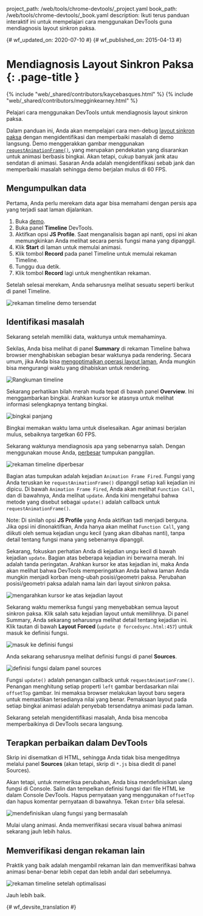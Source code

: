 project_path: /web/tools/chrome-devtools/_project.yaml
book_path: /web/tools/chrome-devtools/_book.yaml
description: Ikuti terus panduan interaktif ini untuk mempelajari cara menggunakan DevTools guna mendiagnosis layout sinkron paksa.

{# wf_updated_on: 2020-07-10 #}
{# wf_published_on: 2015-04-13 #}

# Mendiagnosis Layout Sinkron Paksa {: .page-title }

{% include "web/_shared/contributors/kaycebasques.html" %}
{% include "web/_shared/contributors/megginkearney.html" %}

Pelajari cara menggunakan DevTools untuk mendiagnosis layout 
sinkron paksa.

Dalam panduan ini, Anda akan mempelajari cara men-debug [layout sinkron paksa][fsl] dengan 
mengidentifikasi dan memperbaiki masalah di demo langsung.  Demo menggerakkan gambar 
menggunakan [`requestAnimationFrame()`][raf], yang merupakan pendekatan yang disarankan untuk 
animasi berbasis bingkai. Akan tetapi, cukup banyak jank atau sendatan di 
animasi. Sasaran Anda adalah mengidentifikasi sebab jank dan memperbaiki masalah sehingga 
demo berjalan mulus di 60 FPS. 

[fsl]: /web/fundamentals/performance/rendering/avoid-large-complex-layouts-and-layout-thrashing#avoid-forced-synchronous-layouts

[raf]: /web/fundamentals/performance/rendering/optimize-javascript-execution#use-requestanimationframe-for-visual-changes


## Mengumpulkan data

Pertama, Anda perlu merekam data agar bisa memahami dengan persis apa yang terjadi
saat laman dijalankan. 

1. Buka [demo](https://googlesamples.github.io/web-fundamentals/tools/chrome-devtools/rendering-tools/forcedsync.html).
2. Buka panel **Timeline** DevTools.
3. Aktifkan opsi **JS Profile**. Saat menganalisis bagan api nanti, opsi
   ini akan memungkinkan Anda melihat secara persis fungsi mana yang dipanggil.
4. Klik **Start** di laman untuk memulai animasi.
5. Klik tombol **Record** pada panel Timeline untuk memulai rekaman
   Timeline.
1. Tunggu dua detik.
1. Klik tombol **Record** lagi untuk menghentikan rekaman. 

Setelah selesai merekam, Anda seharusnya melihat sesuatu seperti berikut
di panel Timeline. 

![rekaman timeline demo tersendat](imgs/demo-recording.png)

## Identifikasi masalah

Sekarang setelah memiliki data, waktunya untuk memahaminya. 

Sekilas, Anda bisa melihat di panel **Summary** di rekaman Timeline 
bahwa browser menghabiskan sebagian besar waktunya pada rendering. Secara umum, jika Anda
bisa [mengoptimalkan operasi layout laman][layout], Anda mungkin bisa mengurangi
waktu yang dihabiskan untuk rendering. 

![Rangkuman timeline](imgs/summary.png)

Sekarang perhatikan bilah merah muda tepat di bawah panel **Overview**.
Ini menggambarkan bingkai. Arahkan kursor ke atasnya untuk melihat informasi selengkapnya tentang
bingkai.

![bingkai panjang](imgs/long-frame.png)

Bingkai memakan waktu lama untuk diselesaikan. Agar animasi berjalan mulus, sebaiknya targetkan
60 FPS. 

Sekarang waktunya mendiagnosis apa yang sebenarnya salah. Dengan menggunakan mouse Anda, 
[perbesar][zoom] tumpukan panggilan. 

![rekaman timeline diperbesar](imgs/zoom.png)

Bagian atas tumpukan adalah kejadian `Animation Frame Fired`. Fungsi yang Anda
teruskan ke `requestAnimationFrame()` dipanggil setiap kali kejadian ini dipicu.
Di bawah `Animation Frame Fired`, Anda akan melihat `Function Call`, dan di bawahnya, Anda 
melihat `update`. Anda kini mengetahui bahwa metode yang disebut sebagai `update()` adalah callback untuk
`requestAnimationFrame()`. 

Note: Di sinilah opsi **JS Profile** yang Anda aktifkan tadi menjadi 
berguna. Jika opsi ini dinonaktifkan, Anda hanya akan melihat `Function Call`, yang diikuti
oleh semua kejadian ungu kecil (yang akan dibahas nanti), tanpa detail tentang
fungsi mana yang sebenarnya dipanggil.

Sekarang, fokuskan perhatian Anda di kejadian ungu kecil di bawah kejadian `update`.
 Bagian atas beberapa kejadian ini berwarna merah. Ini adalah tanda peringatan.
Arahkan kursor ke atas kejadian ini, maka Anda akan melihat bahwa DevTools memperingatkan Anda bahwa 
laman Anda mungkin menjadi korban meng-ubah posisi/geometri paksa. Perubahan posisi/geometri paksa adalah nama lain dari 
layout sinkron paksa. 

![mengarahkan kursor ke atas kejadian layout](imgs/layout-hover.png)

Sekarang waktu memeriksa fungsi yang menyebabkan semua 
layout sinkron paksa. Klik salah satu kejadian layout untuk memilihnya.
Di panel Summary, Anda sekarang seharusnya melihat detail tentang kejadian ini. Klik tautan
di bawah **Layout Forced** (`update @ forcedsync.html:457`) untuk masuk ke
definisi fungsi.

![masuk ke definisi fungsi](imgs/jump.png)

Anda sekarang seharusnya melihat definisi fungsi di panel **Sources**. 

![definisi fungsi dalam panel sources](imgs/definition.png)

Fungsi `update()` adalah penangan callback untuk 
`requestAnimationFrame()`. Penangan menghitung setiap properti `left` gambar
berdasarkan nilai `offsetTop` gambar. Ini memaksa browser melakukan
layout baru segera untuk memastikan tersedianya nilai yang benar.
Pemaksaan layout pada setiap bingkai animasi adalah penyebab tersendatnya
animasi pada laman. 

Sekarang setelah mengidentifikasi masalah, Anda bisa mencoba memperbaikinya
di DevTools secara langsung.

[layout]: /web/tools/chrome-devtools/profile/rendering-tools/analyze-runtime#layout
[zoom]: /web/tools/chrome-devtools/profile/evaluate-performance/timeline-tool#zoom

## Terapkan perbaikan dalam DevTools

Skrip ini disematkan di HTML, sehingga Anda tidak bisa mengeditnya melalui panel **Sources**
(akan tetapi, skrip di `*.js` bisa diedit di panel Sources). 

Akan tetapi, untuk memeriksa perubahan, Anda bisa mendefinisikan ulang fungsi di Console.
Salin dan tempelkan definisi fungsi dari file HTML ke dalam Console
DevTools. Hapus pernyataan yang menggunakan `offsetTop` dan hapus komentar pernyataan 
di bawahnya. Tekan `Enter` bila selesai. 

![mendefinisikan ulang fungsi yang bermasalah](imgs/redefinition.png)

Mulai ulang animasi. Anda memverifikasi secara visual bahwa animasi sekarang jauh lebih halus. 

## Memverifikasi dengan rekaman lain

Praktik yang baik adalah mengambil rekaman lain dan memverifikasi bahwa 
animasi benar-benar lebih cepat dan lebih andal dari sebelumnya. 

![rekaman timeline setelah optimalisasi](imgs/after.png)

Jauh lebih baik.


{# wf_devsite_translation #}
